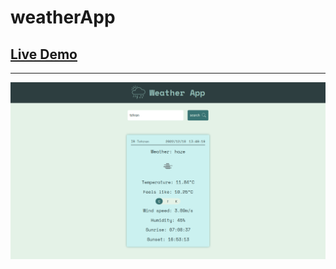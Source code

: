 # weatherApp

## [Live Demo](https://arz-barca.github.io/weatherApp/)

---

[![app's demo image](./demo.png)](https://arz-barca.github.io/weatherApp/)

